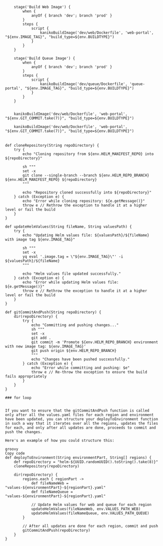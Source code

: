         stage('Build Web Image') {
            when {
                anyOf { branch 'dev'; branch 'prod' }
            }
            steps {
                script {
                    kanikoBuildImage('dev/web/Dockerfile', 'web-portal', "${env.IMAGE_TAG}", "build_type=${env.BUILDTYPE}")
                }
            }
        }

        stage('Build Queue Image') {
            when {
                anyOf { branch 'dev'; branch 'prod' }
            }
            steps {
                script {
                    kanikoBuildImage('dev/queue/Dockerfile', 'queue-portal', "${env.IMAGE_TAG}", "build_type=${env.BUILDTYPE}")
                }
            }
        }


        kanikoBuildImage('dev/web/Dockerfile', 'web-portal', "${env.GIT_COMMIT.take(7)}", "build_type=${env.BUILDTYPE}")

        kanikoBuildImage('dev/web/Dockerfile', 'web-portal', "${env.GIT_COMMIT.take(7)}", "build_type=${env.BUILDTYPE}")



######

```
def cloneRepository(String repoDirectory) {
    try {
        echo "Cloning repository from ${env.HELM_MANIFEST_REPO} into ${repoDirectory}"
        
        sh """
        set -x
        git clone --single-branch --branch ${env.HELM_REPO_BRANCH} ${env.HELM_MANIFEST_REPO} ${repoDirectory}
        """
        
        echo "Repository cloned successfully into ${repoDirectory}"
    } catch (Exception e) {
        echo "Error while cloning repository: ${e.getMessage()}"
        throw e // Rethrow the exception to handle it at a higher level or fail the build
    }
}

def updateHelmValues(String fileName, String valuesPath) {
    try {
        echo "Updating Helm values file: ${valuesPath}/${fileName} with image tag ${env.IMAGE_TAG}"
        
        sh """
        set -x
        yq eval '.image.tag = \"${env.IMAGE_TAG}\"' -i ${valuesPath}/${fileName}
        """
        
        echo "Helm values file updated successfully."
    } catch (Exception e) {
        echo "Error while updating Helm values file: ${e.getMessage()}"
        throw e // Rethrow the exception to handle it at a higher level or fail the build
    }
}

def gitCommitAndPush(String repoDirectory) {
    dir(repoDirectory) {
        try {
            echo "Committing and pushing changes..."
            sh """
            set -x
            git add .
            git commit -m 'Promote ${env.HELM_REPO_BRANCH} environment with new image tag: ${env.IMAGE_TAG}'
            git push origin ${env.HELM_REPO_BRANCH}
            """
            echo "Changes have been pushed successfully."
        } catch (Exception e) {
            echo "Error while committing and pushing: $e"
            throw e // Re-throw the exception to ensure the build fails appropriately
        }
    }
}

### for loop


If you want to ensure that the gitCommitAndPush function is called only after all the values.yaml files for each region and environment have been updated, you can structure your deployToEnvironment function in such a way that it iterates over all the regions, updates the files for each, and only after all updates are done, proceeds to commit and push the changes.

Here's an example of how you could structure this:

groovy
Copy code
def deployToEnvironment(String environmentPart, String[] regions) {
    def repoDirectory = "helm-${UUID.randomUUID().toString().take(8)}"
    cloneRepository(repoDirectory)

    dir(repoDirectory) {
        regions.each { regionPart ->
            def fileNameWeb = "values-${environmentPart}-${regionPart}.yaml"
            def fileNameQueue = "values-${environmentPart}-${regionPart}.yaml"

            // Update Helm values for web and queue for each region
            updateHelmValues(fileNameWeb, env.VALUES_PATH_WEB)
            updateHelmValues(fileNameQueue, env.VALUES_PATH_QUEUE)
        }

        // After all updates are done for each region, commit and push
        gitCommitAndPush(repoDirectory)
    }
}

```




